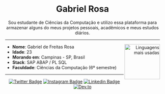 <h1 align="center"> Gabriel Rosa </h1>

<p align="center">
Sou estudante de Ciências da Computação e utilizo essa plataforma para armazenar alguns do meus projetos pessoais, acadêmicos e meus estudos diários.
</p>

----

<div align="right">
     <a href="https://github.com/gfreitasrosa">
        <img height="115em" src="https://github-readme-stats.vercel.app/api/top-langs/?username=gfreitasrosa&hide=html&layout=compact&&show_icons=true&line_height=27&count_private=true&title_color=ffffff&text_color=c9cacc&icon_color=2bbc8a&bg_color=1d1f21"
        alt="Linguagens mais usadas" align="right">
    </a>
</div>

* **Nome**: Gabriel de Freitas Rosa
* **Idade**: 23
* **Morando em**: Campinas - SP, Brasil
* **Stack**: SAP ABAP / PL SQL
* **Faculdade**: Ciências da Computação (6º semestre)


----

<div align="center">

[![Twitter Badge](https://img.shields.io/badge/-Twitter-blue?style=flat-square&logo=Twitter&logoColor=white&link=https://twitter.com/gfreitasrosa)](https://twitter.com/gfreitasrosa)
[![Instagram Badge](https://img.shields.io/badge/-Instagram-F954AD?style=flat-square&logo=Instagram&logoColor=white&link=https://www.instagram.com/gfreitasrosa/)](https://www.instagram.com/gfreitasrosa/)
[![Linkedin Badge](https://img.shields.io/badge/-LinkedIn-blue?style=flat-square&logo=Linkedin&logoColor=white&link=https://www.linkedin.com/in/gfreitasrosa/)](https://www.linkedin.com/in/gfreitasrosa/)
[![Dev.to](https://img.shields.io/badge/-Dev.to-black?style=flat-square&logo=DevTo&logoColor=white&link=https://dev.to/gfreitasrosa)](https://dev.to/gfreitasrosa)

</div>


